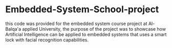 # Embedded-System-School-project

this code was provided for the embedded system course project at Al-Balqa'a applied University, the purpose of the project was to showcase how Artificial Intelligence can be applied to embedded systems that uses a smart lock with facial recognition capabilities.
